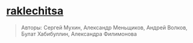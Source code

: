 # [raklechitsa](https://andreyvolkov88.github.io/rak-lechitsa/)

> Авторы: Сергей Мухин, Александр Меньщиков, Андрей Волков, Булат Хабибуллин, Александра Филимонова
